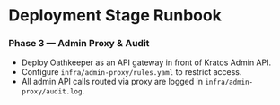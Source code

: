 # Deployment Stage Runbook
### Phase 3 — Admin Proxy & Audit
- Deploy Oathkeeper as an API gateway in front of Kratos Admin API.
- Configure `infra/admin-proxy/rules.yaml` to restrict access.
- All admin API calls routed via proxy are logged in `infra/admin-proxy/audit.log`.
